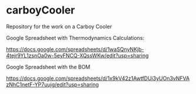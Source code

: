 # carboyCooler
Repository for the work on a Carboy Cooler

Google Spreadsheet with Thermodynamics Calculations:

https://docs.google.com/spreadsheets/d/1waSQnyNKjb-4tejr9YL1zsnOa0w-5eyFNCQ-XQssWKw/edit?usp=sharing

Google Spreadsheet with the BOM

https://docs.google.com/spreadsheets/d/1x9kV42z1AwtfDUi3yUOn3vNFVAzNhC1netF-YP7uujg/edit?usp=sharing

